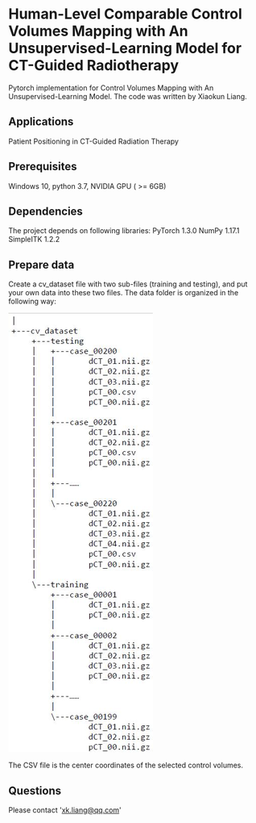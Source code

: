# Human-Level Comparable Control Volumes Mapping with An Unsupervised-Learning Model for CT-Guided Radiotherapy

Pytorch implementation for Control Volumes Mapping with An Unsupervised-Learning Model.
The code was written by Xiaokun Liang.

## Applications
Patient Positioning in CT-Guided Radiation Therapy

## Prerequisites
Windows 10, python 3.7, NVIDIA GPU ( >= 6GB)

## Dependencies
The project depends on following libraries:
PyTorch 1.3.0
NumPy 1.17.1
SimpleITK 1.2.2

## Prepare data
Create a cv_dataset file with two sub-files (training and testing), and put your own data into these two files. The data folder is organized in the following way:

![](https://github.com/kun0304/CV-IGRT/blob/master/structure/tree.jpg)

The CSV file is the center coordinates of the selected control volumes.

## Questions
Please contact 'xk.liang@qq.com'
